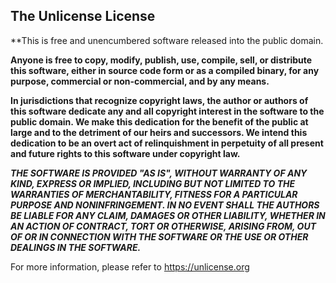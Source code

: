 ## The Unlicense License
**This is free and unencumbered software released into the public domain.

**Anyone is free to copy, modify, publish, use, compile, sell, or
distribute this software, either in source code form or as a compiled
binary, for any purpose, commercial or non-commercial, and by any
means.**

**In jurisdictions that recognize copyright laws, the author or authors
of this software dedicate any and all copyright interest in the
software to the public domain. We make this dedication for the benefit
of the public at large and to the detriment of our heirs and
successors. We intend this dedication to be an overt act of
relinquishment in perpetuity of all present and future rights to this
software under copyright law.**

***THE SOFTWARE IS PROVIDED "AS IS", WITHOUT WARRANTY OF ANY KIND,
EXPRESS OR IMPLIED, INCLUDING BUT NOT LIMITED TO THE WARRANTIES OF
MERCHANTABILITY, FITNESS FOR A PARTICULAR PURPOSE AND NONINFRINGEMENT.
IN NO EVENT SHALL THE AUTHORS BE LIABLE FOR ANY CLAIM, DAMAGES OR
OTHER LIABILITY, WHETHER IN AN ACTION OF CONTRACT, TORT OR OTHERWISE,
ARISING FROM, OUT OF OR IN CONNECTION WITH THE SOFTWARE OR THE USE OR
OTHER DEALINGS IN THE SOFTWARE.***

For more information, please refer to <https://unlicense.org>
